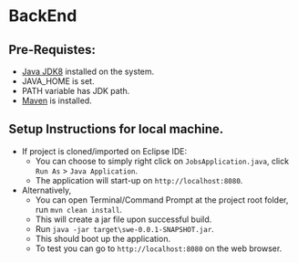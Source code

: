 # BackEnd

## Pre-Requistes:
* [Java JDK8](https://docs.oracle.com/javase/8/docs/technotes/guides/install/install_overview.html) installed on the system.
* JAVA_HOME is set.
* PATH variable has JDK path.
* [Maven](https://maven.apache.org/download.cgi) is installed.


## Setup Instructions for local machine.
* If project is cloned/imported on Eclipse IDE:
    * You can choose to simply right click on `JobsApplication.java`, click `Run As` > `Java Application`.
    * The application will start-up on `http://localhost:8080`.
* Alternatively, 
    * You can open Terminal/Command Prompt at the project root folder, run `mvn clean install`.
    * This will create a jar file upon successful build.
    * Run `java -jar target\swe-0.0.1-SNAPSHOT.jar`.
    * This should boot up the application.
    * To test you can go to `http://localhost:8080` on the web browser.
